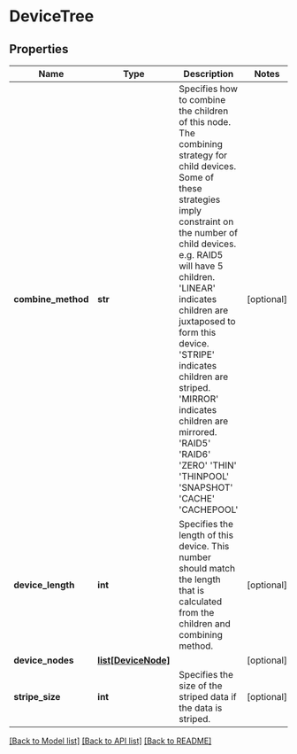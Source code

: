 # DeviceTree

## Properties
Name | Type | Description | Notes
------------ | ------------- | ------------- | -------------
**combine_method** | **str** | Specifies how to combine the children of this node. The combining strategy for child devices. Some of these strategies imply constraint on the number of child devices. e.g. RAID5 will have 5 children. &#39;LINEAR&#39; indicates children are juxtaposed to form this device. &#39;STRIPE&#39; indicates children are striped. &#39;MIRROR&#39; indicates children are mirrored. &#39;RAID5&#39; &#39;RAID6&#39; &#39;ZERO&#39; &#39;THIN&#39; &#39;THINPOOL&#39; &#39;SNAPSHOT&#39; &#39;CACHE&#39; &#39;CACHEPOOL&#39; | [optional] 
**device_length** | **int** | Specifies the length of this device. This number should match the length that is calculated from the children and combining method. | [optional] 
**device_nodes** | [**list[DeviceNode]**](DeviceNode.md) |  | [optional] 
**stripe_size** | **int** | Specifies the size of the striped data if the data is striped. | [optional] 

[[Back to Model list]](../README.md#documentation-for-models) [[Back to API list]](../README.md#documentation-for-api-endpoints) [[Back to README]](../README.md)


